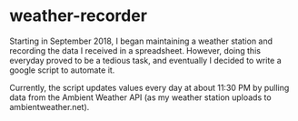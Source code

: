 # weather-recorder
Starting in September 2018, I began maintaining a weather station and recording the data I received in a spreadsheet. However, doing this everyday proved to be a tedious task, and eventually I decided to write a google script to automate it.

Currently, the script updates values every day at about 11:30 PM by pulling data from the Ambient Weather API (as my weather station uploads to ambientweather.net).
